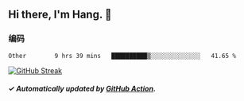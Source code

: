 ## Hi there, I'm Hang. 👋

### 编码

<!--START_SECTION:waka-->

```text
Other        9 hrs 39 mins   ██████████▒░░░░░░░░░░░░░░   41.65 %
```

<!--END_SECTION:waka-->

[![GitHub Streak](https://github-readme-streak-stats.herokuapp.com?user=huhuhang&hide_border=true&date_format=%5BY.%5Dn.j)](https://git.io/streak-stats)

##### ✓ Automatically updated by [GitHub Action](https://github.com/huhuhang/huhuhang/actions).

